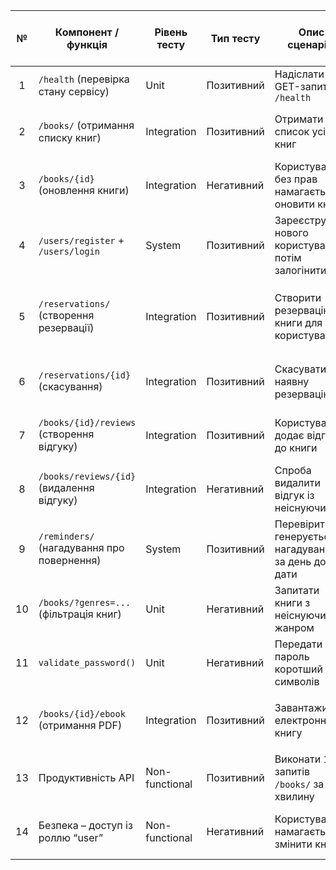 | № | Компонент / функція | Рівень тесту | Тип тесту | Опис сценарію | Очікуваний результат / Критерій прийняття | Власник |
|:-:|----------------------|---------------|-------------|----------------|-------------------------------------------|----------|
| 1 | `/health` (перевірка стану сервісу) | Unit | Позитивний | Надіслати GET-запит на `/health` | Повертається `{ "status": "ok" }`, код 200 | **Олег (QA Analyst)** |
| 2 | `/books/` (отримання списку книг) | Integration | Позитивний | Отримати список усіх книг | JSON-список із принаймні однією книгою; код 200 | **Марія (Test Planner)** |
| 3 | `/books/{id}` (оновлення книги) | Integration | Негативний | Користувач без прав намагається оновити книгу | Отримує код 403 Forbidden | **Іван (Coder)** |
| 4 | `/users/register` + `/users/login` | System | Позитивний | Зареєструвати нового користувача, потім залогінитися | Користувач отримує токен доступу типу “bearer”; код 200 | **Софія (Documentation Lead)** |
| 5 | `/reservations/` (створення резервації) | Integration | Позитивний | Створити резервацію книги для користувача | Запис створено, код 201; поле `book_id` відповідає запиту | **Марія (Test Planner)** |
| 6 | `/reservations/{id}` (скасування) | Integration | Позитивний | Скасувати наявну резервацію | Повертається 204 No Content; запис зникає з БД | **Іван (Coder)** |
| 7 | `/books/{id}/reviews` (створення відгуку) | Integration | Позитивний | Користувач додає відгук до книги | Код 201; середній рейтинг оновлюється | **Олег (QA Analyst)** |
| 8 | `/books/reviews/{id}` (видалення відгуку) | Integration | Негативний | Спроба видалити відгук із неіснуючим ID | Код 404; запис не знайдено | **Софія (Documentation Lead)** |
| 9 | `/reminders/` (нагадування про повернення) | System | Позитивний | Перевірити, чи генерується нагадування за день до дати | Список із полем `days_left`; код 200 | **Марія (Test Planner)** |
| 10 | `/books/?genres=...` (фільтрація книг) | Unit | Негативний | Запитати книги з неіснуючим жанром | Повертається порожній список; код 200 | **Олег (QA Analyst)** |
| 11 | `validate_password()` | Unit | Негативний | Передати пароль коротший 8 символів | Піднімається ValueError із текстом “at least 8” | **Іван (Coder)** |
| 12 | `/books/{id}/ebook` (отримання PDF) | Integration | Позитивний | Завантажити електронну книгу | Повертається PDF із заголовком `content-type: application/pdf` | **Софія (Documentation Lead)** |
| 13 | Продуктивність API | Non-functional | Позитивний | Виконати 100 запитів `/books/` за 1 хвилину | Середній час відповіді < 200 мс | **Олег (QA Analyst)** |
| 14 | Безпека – доступ із роллю “user” | Non-functional | Негативний | Користувач намагається змінити книгу | Доступ заборонено (403), журнал подій оновлено | **Марія (Test Planner)** |
